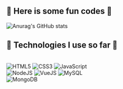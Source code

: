 ## 👾 Here is some fun codes 👾

![Anurag's GitHub stats](https://github-readme-stats.vercel.app/api?username=viniciusrodd&show_icons=true&theme=transparent)

## 👾 Technologies I use so far 👾

<div style="display: inline-block"><br>
    <img src="https://img.shields.io/badge/HTML5-E34F26?style=for-the-badge&logo=html5&logoColor=white" alt="HTML5">
    <img src="https://img.shields.io/badge/CSS3-1572B6?style=for-the-badge&logo=css3&logoColor=white" alt="CSS3">
    <img src="https://img.shields.io/badge/JavaScript-F7DF1E?style=for-the-badge&logo=javascript&logoColor=black" alt="JavaScript"> <br>
    <img src="https://img.shields.io/badge/Node.js-43853D?style=for-the-badge&logo=node.js&logoColor=white" alt="NodeJS">
    <img src="https://img.shields.io/badge/Vue.js-35495E?style=for-the-badge&logo=vue.js&logoColor=4FC08D" alt="VueJS"> 
    <img src="https://img.shields.io/badge/MySQL-00000F?style=for-the-badge&logo=mysql&logoColor=white" alt="MySQL"> <br>
    <img src="https://img.shields.io/badge/MongoDB-4EA94B?style=for-the-badge&logo=mongodb&logoColor=white" alt="MongoDB"
</div> 
<br>

<!--[![Top Langs](https://github-readme-stats.vercel.app/api/top-langs/?username=viniciusrodd&layout=donut)](https://github.com/viniciusrodd/github-readme-stats)-->


<br>


